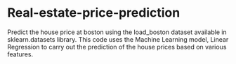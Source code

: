 # Real-estate-price-prediction

  Predict the house price at boston using the load_boston dataset available in sklearn.datasets library. This code uses the Machine Learning model, Linear Regression to carry out the prediction of the house prices based on various features.

